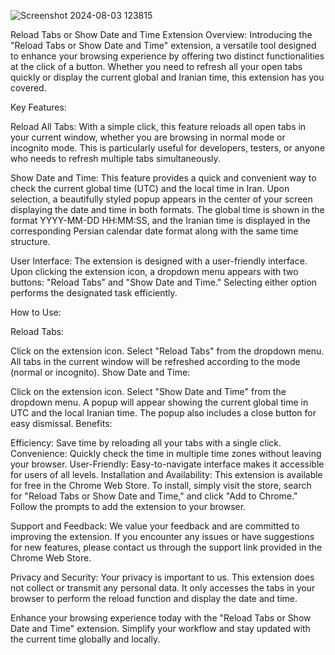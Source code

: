 ![Screenshot 2024-08-03 123815](https://github.com/user-attachments/assets/db1801b1-65d1-438d-a940-e5b4fd1d828d)

Reload Tabs or Show Date and Time Extension
Overview:
Introducing the "Reload Tabs or Show Date and Time" extension, a versatile tool designed to enhance your browsing experience by offering two distinct functionalities at the click of a button. Whether you need to refresh all your open tabs quickly or display the current global and Iranian time, this extension has you covered.

Key Features:

Reload All Tabs: With a simple click, this feature reloads all open tabs in your current window, whether you are browsing in normal mode or incognito mode. This is particularly useful for developers, testers, or anyone who needs to refresh multiple tabs simultaneously.

Show Date and Time: This feature provides a quick and convenient way to check the current global time (UTC) and the local time in Iran. Upon selection, a beautifully styled popup appears in the center of your screen displaying the date and time in both formats. The global time is shown in the format YYYY-MM-DD HH:MM:SS, and the Iranian time is displayed in the corresponding Persian calendar date format along with the same time structure.

User Interface:
The extension is designed with a user-friendly interface. Upon clicking the extension icon, a dropdown menu appears with two buttons: "Reload Tabs" and "Show Date and Time." Selecting either option performs the designated task efficiently.

How to Use:

Reload Tabs:

Click on the extension icon.
Select "Reload Tabs" from the dropdown menu.
All tabs in the current window will be refreshed according to the mode (normal or incognito).
Show Date and Time:

Click on the extension icon.
Select "Show Date and Time" from the dropdown menu.
A popup will appear showing the current global time in UTC and the local Iranian time. The popup also includes a close button for easy dismissal.
Benefits:

Efficiency: Save time by reloading all your tabs with a single click.
Convenience: Quickly check the time in multiple time zones without leaving your browser.
User-Friendly: Easy-to-navigate interface makes it accessible for users of all levels.
Installation and Availability:
This extension is available for free in the Chrome Web Store. To install, simply visit the store, search for "Reload Tabs or Show Date and Time," and click "Add to Chrome." Follow the prompts to add the extension to your browser.

Support and Feedback:
We value your feedback and are committed to improving the extension. If you encounter any issues or have suggestions for new features, please contact us through the support link provided in the Chrome Web Store.

Privacy and Security:
Your privacy is important to us. This extension does not collect or transmit any personal data. It only accesses the tabs in your browser to perform the reload function and display the date and time.

Enhance your browsing experience today with the "Reload Tabs or Show Date and Time" extension. Simplify your workflow and stay updated with the current time globally and locally.

